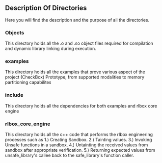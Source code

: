 <!-- Description of Directories -->
## Description Of Directories
Here you will find the description and the purpose of all the directories.

### Objects 
This directory holds all the .o and .so object files required for compilation and dynamic library linking during execution. 

### examples
This directory holds all the examples that prove various aspect of the project (CheckBox) Prototype, from supported modalities to memory partitioning capabilites

### include 
This directory holds all the dependencies for both examples and rlbox core engine

### rlbox\_core\_engine 
This directory holds all the c++ code that performs the rlbox engineering processes such as 
1.) Creating Sandbox.
2.) Tainting values.
3.) Invoking Unsafe functions in a sandbox.
4.) Untainting the received values from sandbox after appropriate verification.
5.) Returning expected values from unsafe\_library's callee back to the safe\_library's function caller.

